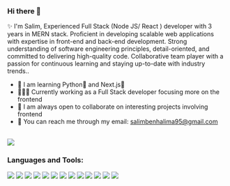 ### Hi there 👋

<!--
**sloomabh/sloomabh** is a ✨ _special_ ✨ repository because its `README.md` (this file) appears on your GitHub profile.

Here are some ideas to get you started:

- 🔭 I’m currently working on ...
- 🌱 I’m currently learning ...
- 👯 I’m looking to collaborate on ...
- 🤔 I’m looking for help with ...
- 💬 Ask me about ...
- 📫 How to reach me: ...
- 😄 Pronouns: ...
- ⚡ Fun fact: ...
-->


✨ I'm Salim, Experienced Full Stack  (Node JS/ React ) developer with 3 years in MERN stack. Proficient in developing scalable web applications with expertise in front-end and back-end development. Strong understanding of software engineering principles, detail-oriented, and committed to delivering high-quality code. Collaborative team player with a passion for continuous learning and staying up-to-date with industry trends..

<!-- 🔭 I’m currently working on a e-commerce website made with Nodejs (express) and  React Js -->
- 🌱 I am learning Python🐍 and Next.js🚀
- 👩🏼‍💻 Currently working as a Full Stack developer focusing more on the frontend
- 👀 I am always open to collaborate on interesting projects involving frontend 
- 📧 You can reach me through my email: salimbenhalima95@gmail.com 

<div>
  <br />
  <a href="https://www.linkedin.com/in/salim-ben-halima-31012b18a/" target="_blank">
    <img src="https://img.shields.io/badge/LinkedIn-blue?logo=linkedin&logoColor=white&&style=for-the-badge">
  </a>
</div>



<h3 align="left">Languages and Tools:</h3>
<div>
  <img display="inline" src="https://img.shields.io/badge/-HTML5-E34F26?logo=html5&logoColor=fff&logoWidth=30&style=for-the-badge"> <img src="https://img.shields.io/badge/-CSS3-1572B6?logo=css3&logoColor=fff&logoWidth=30&style=for-the-badge"> 
  <img display="inline" src="https://img.shields.io/badge/-javascript-F7DF1E?logo=javascript&logoColor=000000&logoWidth=30&style=for-the-badge">
  <img display="inline" src="https://img.shields.io/badge/-Typescript-0000ff?logo=typescript&logoColor=ffffff&logoWidth=30&style=for-the-badge">
  <img src="https://img.shields.io/badge/-bootstrap-7952B3?logo=bootstrap&logoColor=ffffff&logoWidth=30&style=for-the-badge">
  <img src="https://img.shields.io/badge/-tailwind%20css-06B6D4?logo=tailwind%20css&logoColor=ffffff&logoWidth=30&style=for-the-badge">
  <img src="https://img.shields.io/badge/-sass-CC6699?logo=sass&logoColor=ffffff&logoWidth=30&style=for-the-badge">
  <img src="https://img.shields.io/badge/-react-61DAFB?logo=react&logoColor=000&logoWidth=30&style=for-the-badge">


 
  <img src="https://img.shields.io/badge/-postgreSQL-4169E1?logo=postgreSQL&logoColor=fff&logoWidth=30&style=for-the-badge">
  <img src="https://img.shields.io/badge/-git-F05032?logo=git&logoColor=fff&logoWidth=30&style=for-the-badge">
  <img src="https://img.shields.io/badge/-heroku-430098?logo=heroku&logoColor=fff&logoWidth=30&style=for-the-badge">
  <img src="https://img.shields.io/badge/-figma-F24E1E?logo=figma&logoColor=fff&logoWidth=30&style=for-the-badge">
  <img src="https://img.shields.io/badge/-adobe%20illustrator-FF9A00?logo=adobeillustrator&logoColor=fff&logoWidth=30&style=for-the-badge">
</div>

